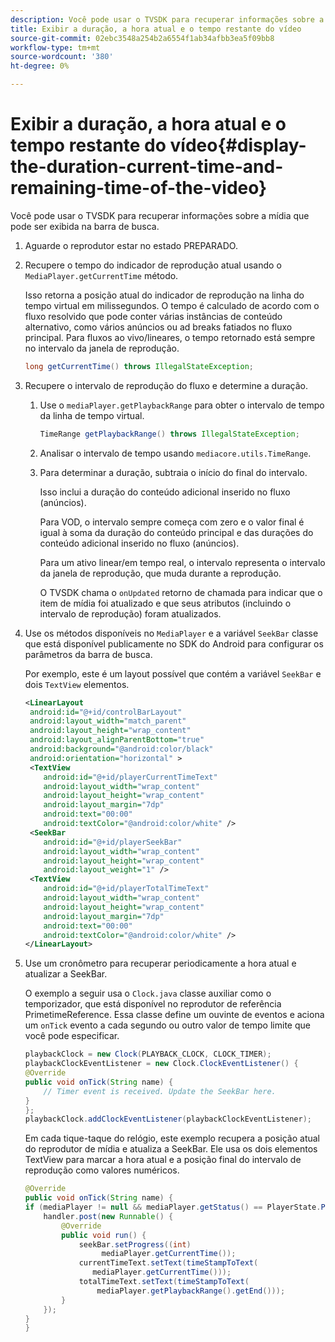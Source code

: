 ```yaml
---
description: Você pode usar o TVSDK para recuperar informações sobre a mídia que pode ser exibida na barra de busca.
title: Exibir a duração, a hora atual e o tempo restante do vídeo
source-git-commit: 02ebc3548a254b2a6554f1ab34afbb3ea5f09bb8
workflow-type: tm+mt
source-wordcount: '380'
ht-degree: 0%

---
```


# Exibir a duração, a hora atual e o tempo restante do vídeo{#display-the-duration-current-time-and-remaining-time-of-the-video}

Você pode usar o TVSDK para recuperar informações sobre a mídia que pode ser exibida na barra de busca.

1. Aguarde o reprodutor estar no estado PREPARADO.
1. Recupere o tempo do indicador de reprodução atual usando o `MediaPlayer.getCurrentTime` método.

   Isso retorna a posição atual do indicador de reprodução na linha do tempo virtual em milissegundos. O tempo é calculado de acordo com o fluxo resolvido que pode conter várias instâncias de conteúdo alternativo, como vários anúncios ou ad breaks fatiados no fluxo principal. Para fluxos ao vivo/lineares, o tempo retornado está sempre no intervalo da janela de reprodução.

   ```java
   long getCurrentTime() throws IllegalStateException;
   ```

1. Recupere o intervalo de reprodução do fluxo e determine a duração.
   1. Use o `mediaPlayer.getPlaybackRange` para obter o intervalo de tempo da linha de tempo virtual.

      ```java
      TimeRange getPlaybackRange() throws IllegalStateException;
      ```

   1. Analisar o intervalo de tempo usando `mediacore.utils.TimeRange`.
   1. Para determinar a duração, subtraia o início do final do intervalo.

      Isso inclui a duração do conteúdo adicional inserido no fluxo (anúncios).

      Para VOD, o intervalo sempre começa com zero e o valor final é igual à soma da duração do conteúdo principal e das durações do conteúdo adicional inserido no fluxo (anúncios).

      Para um ativo linear/em tempo real, o intervalo representa o intervalo da janela de reprodução, que muda durante a reprodução.

      O TVSDK chama o `onUpdated` retorno de chamada para indicar que o item de mídia foi atualizado e que seus atributos (incluindo o intervalo de reprodução) foram atualizados.

1. Use os métodos disponíveis no `MediaPlayer` e a variável `SeekBar` classe que está disponível publicamente no SDK do Android para configurar os parâmetros da barra de busca.

   Por exemplo, este é um layout possível que contém a variável `SeekBar` e dois `TextView` elementos.

   ```xml
   <LinearLayout 
    android:id="@+id/controlBarLayout" 
    android:layout_width="match_parent" 
    android:layout_height="wrap_content" 
    android:layout_alignParentBottom="true" 
    android:background="@android:color/black" 
    android:orientation="horizontal" > 
    <TextView 
       android:id="@+id/playerCurrentTimeText" 
       android:layout_width="wrap_content" 
       android:layout_height="wrap_content" 
       android:layout_margin="7dp" 
       android:text="00:00" 
       android:textColor="@android:color/white" /> 
    <SeekBar 
       android:id="@+id/playerSeekBar" 
       android:layout_width="wrap_content" 
       android:layout_height="wrap_content" 
       android:layout_weight="1" /> 
    <TextView 
       android:id="@+id/playerTotalTimeText" 
       android:layout_width="wrap_content" 
       android:layout_height="wrap_content" 
       android:layout_margin="7dp" 
       android:text="00:00" 
       android:textColor="@android:color/white" /> 
   </LinearLayout>
   ```

1. Use um cronômetro para recuperar periodicamente a hora atual e atualizar a SeekBar.

   O exemplo a seguir usa o `Clock.java` classe auxiliar como o temporizador, que está disponível no reprodutor de referência PrimetimeReference. Essa classe define um ouvinte de eventos e aciona um `onTick` evento a cada segundo ou outro valor de tempo limite que você pode especificar.

   ```java
   playbackClock = new Clock(PLAYBACK_CLOCK, CLOCK_TIMER); 
   playbackClockEventListener = new Clock.ClockEventListener() { 
   @Override 
   public void onTick(String name) { 
       // Timer event is received. Update the SeekBar here. 
   } 
   }; 
   playbackClock.addClockEventListener(playbackClockEventListener);
   ```

   Em cada tique-taque do relógio, este exemplo recupera a posição atual do reprodutor de mídia e atualiza a SeekBar. Ele usa os dois elementos TextView para marcar a hora atual e a posição final do intervalo de reprodução como valores numéricos.

   ```java
   @Override 
   public void onTick(String name) { 
   if (mediaPlayer != null && mediaPlayer.getStatus() == PlayerState.PLAYING) { 
       handler.post(new Runnable() { 
           @Override 
           public void run() { 
               seekBar.setProgress((int)  
                    mediaPlayer.getCurrentTime()); 
               currentTimeText.setText(timeStampToText( 
                  mediaPlayer.getCurrentTime())); 
               totalTimeText.setText(timeStampToText( 
                   mediaPlayer.getPlaybackRange().getEnd())); 
           } 
       }); 
   } 
   }
   ```
